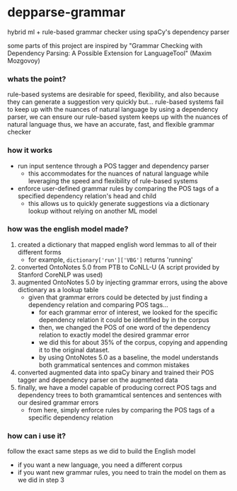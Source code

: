 ﻿# depparse-grammar
hybrid ml + rule-based grammar checker using spaCy's dependency parser

some parts of this project are inspired by "Grammar Checking with Dependency Parsing: A Possible Extension for LanguageTool" (Maxim Mozgovoy)

### whats the point?
rule-based systems are desirable for speed, flexibility, and also because they can generate a suggestion very quickly
but... rule-based systems fail to keep up with the nuances of natural language
by using a dependency parser, we can ensure our rule-based system keeps up with the nuances of natural language
thus, we have an accurate, fast, and flexible grammar checker

### how it works
- run input sentence through a POS tagger and dependency parser
    - this accommodates for the nuances of natural language while leveraging the speed and flexibility of rule-based systems
- enforce user-defined grammar rules by comparing the POS tags of a specified dependency relation's head and child
    - this allows us to quickly generate suggestions via a dictionary lookup without relying on another ML model

### how was the english model made?
1. created a dictionary that mapped english word lemmas to all of their different forms
    - for example, `dictionary['run']['VBG']` returns 'running'
2. converted OntoNotes 5.0 from PTB to CoNLL-U (A script provided by Stanford CoreNLP was used)
3. augmented OntoNotes 5.0 by injecting grammar errors, using the above dictionary as a lookup table
    - given that grammar errors could be detected by just finding a dependency relation and comparing POS tags...
        - for each grammar error of interest, we looked for the specific dependency relation it could be identified by in the corpus
        - then, we changed the POS of one word of the dependency relation to exactly model the desired grammar error
        - we did this for about 35% of the corpus, copying and appending it to the original dataset.
        - by using OntoNotes 5.0 as a baseline, the model understands both grammatical sentences and common mistakes
4. converted augmented data into spaCy binary and trained their POS tagger and dependency parser on the augmented data
5. finally, we have a model capable of producing correct POS tags and dependency trees to both gramamtical sentences and sentences with our desired grammar errors
    - from here, simply enforce rules by comparing the POS tags of a specific dependency relation

### how can i use it?
follow the exact same steps as we did to build the English model
- if you want a new language, you need a different corpus
- if you want new grammar rules, you need to train the model on them as we did in step 3
